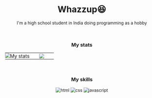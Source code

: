 <div align="center">
    <h1>Whazzup😆</h1>
    <p>I'm a high school student in India doing programming as a hobby</p> 
    <br />
    <h3>My stats</h3>   
    <table>
        <tr>
            <td align="center" style="padding:0;width:50%;">
                <img style="padding:0;" src="https://github-readme-stats.vercel.app/api?username=CharmfulProgrammer&count_private=false&show_icons=true&hide_border=true&bg_color=00000000&icon_color=4fc9bd&text_color=11c8d9&custom_title=My%20Stats" alt="My stats"/>
            </td>
            <td align="center" style="padding:0;width:50%;">
                <img style="padding:0;" src="https://github-readme-stats.vercel.app/api/top-langs/?username=CharmfulProgrammer&count_private=false&show_icons=true&hide_border=true&bg_color=00000000&icon_color=4fc9bd&text_color=11c8d9&layout=compact"/>
            </td>
        </tr>
    </table>
    <br />
    <h3>My skills</h3>
    <img src="https://img.shields.io/static/v1?label=&message=html&style=for-the-badge&logo=html5&color=orange" alt="html" />
    <img src="https://img.shields.io/static/v1?label=&message=css&style=for-the-badge&logo=css3&color=blue" alt="css" />
    <img src="https://img.shields.io/static/v1?label=&message=javascript&style=for-the-badge&logo=javascript&color=0000" alt="javascript" />
</div>
